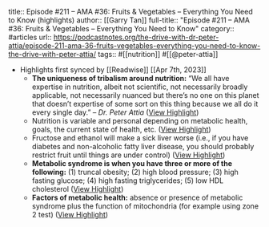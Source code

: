 title:: Episode #211 – AMA #36: Fruits & Vegetables – Everything You Need to Know (highlights)
author:: [[Garry Tan]]
full-title:: "Episode \#211 – AMA \#36: Fruits & Vegetables – Everything You Need to Know"
category:: #articles
url:: https://podcastnotes.org/the-drive-with-dr-peter-attia/episode-211-ama-36-fruits-vegetables-everything-you-need-to-know-the-drive-with-peter-attia/
tags:: #[[nutrition]] #[[@peter-attia]]

- Highlights first synced by [[Readwise]] [[Apr 7th, 2023]]
	- **The uniqueness of tribalism around nutrition:** “We all have expertise in nutrition, albeit not scientific, not necessarily broadly applicable, not necessarily nuanced but there’s no one on this planet that doesn’t expertise of some sort on this thing because we all do it every single day.” *– Dr. Peter Attia* ([View Highlight](https://read.readwise.io/read/01gx9t10grx0spr43rqepma4gb))
	- Nutrition is variable and personal depending on metabolic health, goals, the current state of health, etc. ([View Highlight](https://read.readwise.io/read/01gx9t19j3e7mvg60sf9e2721k))
	- Fructose and ethanol will make a sick liver worse (i.e., if you have diabetes and non-alcoholic fatty liver disease, you should probably restrict fruit until things are under control) ([View Highlight](https://read.readwise.io/read/01gx9t1g4tjb6mrkfj3dr7f06y))
	- **Metabolic syndrome is when you have three or more of the following:** (1) truncal obesity; (2) high blood pressure; (3) high fasting glucose; (4) high fasting triglycerides; (5) low HDL cholesterol ([View Highlight](https://read.readwise.io/read/01gx9t1n0ywser0qk0jhpbz96n))
	- **Factors of metabolic health:** absence or presence of metabolic syndrome plus the function of mitochondria (for example using zone 2 test) ([View Highlight](https://read.readwise.io/read/01gx9t1ra8j3mm102mr8kzgadz))